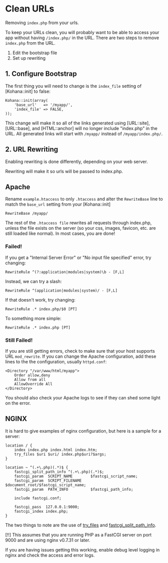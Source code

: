 # Clean URLs

Removing `index.php` from your urls.

To keep your URLs clean, you will probably want to be able to access your app without having `/index.php/` in the URL. There are two steps to remove `index.php` from the URL.

1. Edit the bootstrap file
2. Set up rewriting

## 1. Configure Bootstrap

The first thing you will need to change is the `index_file` setting of [Kohana::init] to false:

    Kohana::init(array(
        'base_url'   => '/myapp/',
        'index_file' => FALSE,
    ));

This change will make it so all of the links generated using [URL::site], [URL::base], and [HTML::anchor] will no longer include "index.php" in the URL. All generated links will start with `/myapp/` instead of `/myapp/index.php/`.

## 2. URL Rewriting

Enabling rewriting is done differently, depending on your web server.

Rewriting will make it so urls will be passed to index.php.

## Apache

Rename `example.htaccess` to only `.htaccess` and alter the `RewriteBase` line to match the `base_url` setting from your [Kohana::init]

    RewriteBase /myapp/

The rest of the `.htaccess file` rewrites all requests through index.php, unless the file exists on the server (so your css, images, favicon, etc. are still loaded like normal).  In most cases, you are done!

### Failed!

If you get a "Internal Server Error" or "No input file specified" error, try changing:

    RewriteRule ^(?:application|modules|system)\b - [F,L]

Instead, we can try a slash:

    RewriteRule ^(application|modules|system)/ - [F,L]

If that doesn't work, try changing:

    RewriteRule .* index.php/$0 [PT]

To something more simple:

    RewriteRule .* index.php [PT]

### Still Failed!

If you are still getting errors, check to make sure that your host supports URL `mod_rewrite`. If you can change the Apache configuration, add these lines to the the configuration, usually `httpd.conf`:

    <Directory "/var/www/html/myapp">
        Order allow,deny
        Allow from all
        AllowOverride All
    </Directory>

You should also check your Apache logs to see if they can shed some light on the error.

## NGINX

It is hard to give examples of nginx configuration, but here is a sample for a server:

    location / {
        index index.php index.html index.htm;
        try_files $uri $uri/ index.php$uri?$args;
    }

    location ~ ^(.+\.php)(.*)$ {
        fastcgi_split_path_info ^(.+\.php)(.*)$;
        fastcgi_param  SCRIPT_NAME        $fastcgi_script_name;
        fastcgi_param  SCRIPT_FILENAME    $document_root/$fastcgi_script_name;
        fastcgi_param  PATH_INFO          $fastcgi_path_info;

        include fastcgi.conf;

        fastcgi_pass  127.0.0.1:9000;
        fastcgi_index index.php;
    }

The two things to note are the use of [try_files](http://wiki.nginx.org/NginxHttpCoreModule#try_files) and [fastcgi_split_path_info](http://wiki.nginx.org/NginxHttpFcgiModule#fastcgi_split_path_info).

[!!] This assumes that you are running PHP as a FastCGI server on port 9000 and are using nginx v0.7.31 or later.

If you are having issues getting this working, enable debug level logging in nginx and check the access and error logs.